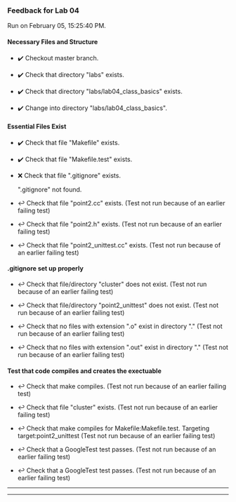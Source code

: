 ### Feedback for Lab 04

Run on February 05, 15:25:40 PM.


#### Necessary Files and Structure

+ :heavy_check_mark:  Checkout master branch.



+ :heavy_check_mark:  Check that directory "labs" exists.

+ :heavy_check_mark:  Check that directory "labs/lab04_class_basics" exists.

+ :heavy_check_mark:  Change into directory "labs/lab04_class_basics".


#### Essential Files Exist

+ :heavy_check_mark:  Check that file "Makefile" exists.

+ :heavy_check_mark:  Check that file "Makefile.test" exists.

+ :x:  Check that file ".gitignore" exists.

     ".gitignore" not found.

+ :leftwards_arrow_with_hook:  Check that file "point2.cc" exists. (Test not run because of an earlier failing test)

+ :leftwards_arrow_with_hook:  Check that file "point2.h" exists. (Test not run because of an earlier failing test)

+ :leftwards_arrow_with_hook:  Check that file "point2_unittest.cc" exists. (Test not run because of an earlier failing test)


#### .gitignore set up properly

+ :leftwards_arrow_with_hook:  Check that file/directory "cluster" does not exist. (Test not run because of an earlier failing test)

+ :leftwards_arrow_with_hook:  Check that file/directory "point2_unittest" does not exist. (Test not run because of an earlier failing test)

+ :leftwards_arrow_with_hook:  Check that no files with extension ".o" exist in directory "." (Test not run because of an earlier failing test)

+ :leftwards_arrow_with_hook:  Check that no files with extension ".out" exist in directory "." (Test not run because of an earlier failing test)


#### Test that code compiles and creates the exectuable

+ :leftwards_arrow_with_hook:  Check that make  compiles. (Test not run because of an earlier failing test)

+ :leftwards_arrow_with_hook:  Check that file "cluster" exists. (Test not run because of an earlier failing test)

+ :leftwards_arrow_with_hook:  Check that make compiles for Makefile:Makefile.test. Targeting target:point2_unittest (Test not run because of an earlier failing test)

+ :leftwards_arrow_with_hook:  Check that a GoogleTest test passes. (Test not run because of an earlier failing test)

+ :leftwards_arrow_with_hook:  Check that a GoogleTest test passes. (Test not run because of an earlier failing test)

---

---

